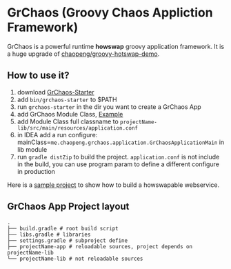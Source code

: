 # GrChaos (Groovy Chaos Appliction Framework)

GrChaos is a powerful runtime **howswap** groovy application framework. It is a huge upgrade of [chaopeng/groovy-hotswap-demo](https://github.com/chaopeng/groovy-hotswap-demo).

## How to use it?

1. download [GrChaos-Starter](https://github.com/chaopeng/grchaos/raw/master/grchaos-starter/grchaos-starter-1.0.0-rc.zip)
2. add `bin/grchaos-starter` to $PATH
3. run `grchaos-starter` in the dir you want to create a GrChaos App
4. add GrChaos Module Class, [Example](https://github.com/chaopeng/grchaos-sample/blob/master/grchaos-sample-lib/src/main/groovy/me/chaopeng/sample/WebServiceModule.groovy)
5. add Module Class full classname to `projectName-lib/src/main/resources/application.conf`
6. in IDEA add a run configure: mainClass=`me.chaopeng.grchaos.application.GrChaosApplicationMain` in lib module
7. run `gradle distZip` to build the project. `application.conf` is not include in the build, you can use program param to define a different configure in production 

Here is a [sample project](https://github.com/chaopeng/grchaos-sample) to show how to build a howswapable webservice. 

## GrChaos App Project layout

```
.
├── build.gradle # root build script
├── libs.gradle # libraries
├── settings.gradle # subproject define
├── projectName-app # reloadable sources, project depends on projectName-lib
└── projectName-lib # not reloadable sources
```

